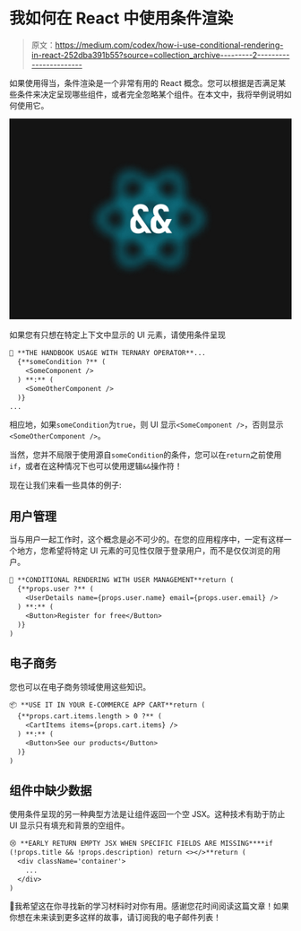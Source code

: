 # 我如何在 React 中使用条件渲染

> 原文：<https://medium.com/codex/how-i-use-conditional-rendering-in-react-252dba391b55?source=collection_archive---------2----------------------->

如果使用得当，条件渲染是一个非常有用的 React 概念。您可以根据是否满足某些条件来决定呈现哪些组件，或者完全忽略某个组件。在本文中，我将举例说明如何使用它。

![](img/40e69487f5ee07dfc2da5b1f2238b906.png)

如果您有只想在特定上下文中显示的 UI 元素，请使用条件呈现

```
📕 **THE HANDBOOK USAGE WITH TERNARY OPERATOR**...
  {**someCondition ?** (
    <SomeComponent />
  ) **:** (
    <SomeOtherComponent />
  )}
...
```

相应地，如果`someCondition`为`true`，则 UI 显示`<SomeComponent />`，否则显示`<SomeOtherComponent />`。

当然，您并不局限于使用源自`someCondition`的条件，您可以在`return`之前使用`if`，或者在这种情况下也可以使用逻辑`&&`操作符！

现在让我们来看一些具体的例子:

## 用户管理

当与用户一起工作时，这个概念是必不可少的。在您的应用程序中，一定有这样一个地方，您希望将特定 UI 元素的可见性仅限于登录用户，而不是仅仅浏览的用户。

```
🧍 **CONDITIONAL RENDERING WITH USER MANAGEMENT**return (
  {**props.user ?** (
    <UserDetails name={props.user.name} email={props.user.email} />
  ) **:** (
    <Button>Register for free</Button>
  )}
)
```

## 电子商务

您也可以在电子商务领域使用这些知识。

```
📦 **USE IT IN YOUR E-COMMERCE APP CART**return (
  {**props.cart.items.length > 0 ?** (
    <CartItems items={props.cart.items} />
  ) **:** (
    <Button>See our products</Button>
  )}
)
```

## 组件中缺少数据

使用条件呈现的另一种典型方法是让组件返回一个空 JSX。这种技术有助于防止 UI 显示只有填充和背景的空组件。

```
😢 **EARLY RETURN EMPTY JSX WHEN SPECIFIC FIELDS ARE MISSING****if (!props.title && !props.description) return <></>**return (
  <div className='container'>
    ...
  </div>
)
```

👋我希望这在你寻找新的学习材料时对你有用。感谢您花时间阅读这篇文章！如果你想在未来读到更多这样的故事，请订阅我的电子邮件列表！
